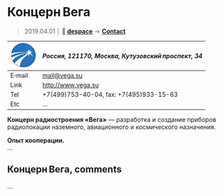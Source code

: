 # Концерн Вега
> 2019.04.01 ┊ **🚀 [despace](index.md)** → **[Contact](contact.md)**

|[![](f/contact/k/koncern_vega_logo1_thumb.jpg)](f/contact/k/koncern_vega_logo1.png)|*Россия, 121170, Москва, Кутузовский проспект, 34*|
|:--|:--|
|E‑mail| <mail@vega.su> |
|Link| <http://www.vega.su>  |
|Tel| +7(499)753-40-04, fax: +7(495)933-15-63  |
|Etc| … |

**Концерн радиостроения «Вега»** — разработка и создание приборов радиолокации наземного, авиационного и космического назначения.

**Опыт кооперации.**  
…


<p style="page-break-after:always"> </p>

## Концерн Вега, comments

…
